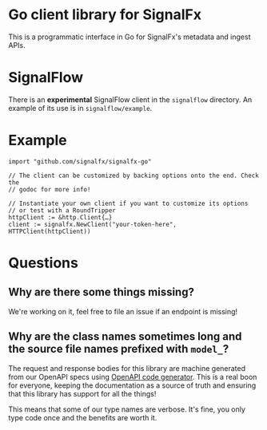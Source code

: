 # Go client library for SignalFx

This is a programmatic interface in Go for SignalFx's metadata and ingest APIs.

# SignalFlow

There is an **experimental** SignalFlow client in the `signalflow` directory.  An
example of its use is in `signalflow/example`.

# Example

```
import "github.com/signalfx/signalfx-go"

// The client can be customized by backing options onto the end. Check the
// godoc for more info!

// Instantiate your own client if you want to customize its options
// or test with a RoundTripper
httpClient := &http.Client{…}
client := signalfx.NewClient("your-token-here", HTTPClient(httpClient))
```

# Questions

## Why are there some things missing?

We're working on it, feel free to file an issue if an endpoint is missing!

## Why are the class names sometimes long and the source file names prefixed with `model_`?

The request and response bodies for this library are machine generated from our OpenAPI specs using [OpenAPI code generator](https://github.com/OpenAPITools/openapi-generator). This is a real boon for everyone, keeping the documentation as a source of truth and ensuring that this library has support for all the things!

This means that some of our type names are verbose. It's fine, you only type code once and the benefits are worth it.
